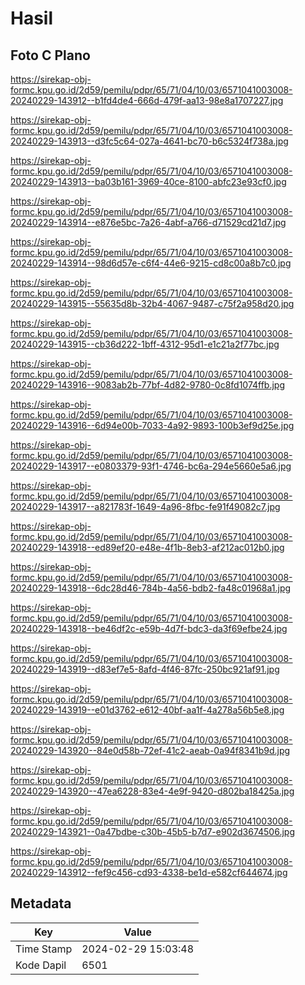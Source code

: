 # Hasil

## Foto C Plano

https://sirekap-obj-formc.kpu.go.id/2d59/pemilu/pdpr/65/71/04/10/03/6571041003008-20240229-143912--b1fd4de4-666d-479f-aa13-98e8a1707227.jpg

https://sirekap-obj-formc.kpu.go.id/2d59/pemilu/pdpr/65/71/04/10/03/6571041003008-20240229-143913--d3fc5c64-027a-4641-bc70-b6c5324f738a.jpg

https://sirekap-obj-formc.kpu.go.id/2d59/pemilu/pdpr/65/71/04/10/03/6571041003008-20240229-143913--ba03b161-3969-40ce-8100-abfc23e93cf0.jpg

https://sirekap-obj-formc.kpu.go.id/2d59/pemilu/pdpr/65/71/04/10/03/6571041003008-20240229-143914--e876e5bc-7a26-4abf-a766-d71529cd21d7.jpg

https://sirekap-obj-formc.kpu.go.id/2d59/pemilu/pdpr/65/71/04/10/03/6571041003008-20240229-143914--98d6d57e-c6f4-44e6-9215-cd8c00a8b7c0.jpg

https://sirekap-obj-formc.kpu.go.id/2d59/pemilu/pdpr/65/71/04/10/03/6571041003008-20240229-143915--55635d8b-32b4-4067-9487-c75f2a958d20.jpg

https://sirekap-obj-formc.kpu.go.id/2d59/pemilu/pdpr/65/71/04/10/03/6571041003008-20240229-143915--cb36d222-1bff-4312-95d1-e1c21a2f77bc.jpg

https://sirekap-obj-formc.kpu.go.id/2d59/pemilu/pdpr/65/71/04/10/03/6571041003008-20240229-143916--9083ab2b-77bf-4d82-9780-0c8fd1074ffb.jpg

https://sirekap-obj-formc.kpu.go.id/2d59/pemilu/pdpr/65/71/04/10/03/6571041003008-20240229-143916--6d94e00b-7033-4a92-9893-100b3ef9d25e.jpg

https://sirekap-obj-formc.kpu.go.id/2d59/pemilu/pdpr/65/71/04/10/03/6571041003008-20240229-143917--e0803379-93f1-4746-bc6a-294e5660e5a6.jpg

https://sirekap-obj-formc.kpu.go.id/2d59/pemilu/pdpr/65/71/04/10/03/6571041003008-20240229-143917--a821783f-1649-4a96-8fbc-fe91f49082c7.jpg

https://sirekap-obj-formc.kpu.go.id/2d59/pemilu/pdpr/65/71/04/10/03/6571041003008-20240229-143918--ed89ef20-e48e-4f1b-8eb3-af212ac012b0.jpg

https://sirekap-obj-formc.kpu.go.id/2d59/pemilu/pdpr/65/71/04/10/03/6571041003008-20240229-143918--6dc28d46-784b-4a56-bdb2-fa48c01968a1.jpg

https://sirekap-obj-formc.kpu.go.id/2d59/pemilu/pdpr/65/71/04/10/03/6571041003008-20240229-143918--be46df2c-e59b-4d7f-bdc3-da3f69efbe24.jpg

https://sirekap-obj-formc.kpu.go.id/2d59/pemilu/pdpr/65/71/04/10/03/6571041003008-20240229-143919--d83ef7e5-8afd-4f46-87fc-250bc921af91.jpg

https://sirekap-obj-formc.kpu.go.id/2d59/pemilu/pdpr/65/71/04/10/03/6571041003008-20240229-143919--e01d3762-e612-40bf-aa1f-4a278a56b5e8.jpg

https://sirekap-obj-formc.kpu.go.id/2d59/pemilu/pdpr/65/71/04/10/03/6571041003008-20240229-143920--84e0d58b-72ef-41c2-aeab-0a94f8341b9d.jpg

https://sirekap-obj-formc.kpu.go.id/2d59/pemilu/pdpr/65/71/04/10/03/6571041003008-20240229-143920--47ea6228-83e4-4e9f-9420-d802ba18425a.jpg

https://sirekap-obj-formc.kpu.go.id/2d59/pemilu/pdpr/65/71/04/10/03/6571041003008-20240229-143921--0a47bdbe-c30b-45b5-b7d7-e902d3674506.jpg

https://sirekap-obj-formc.kpu.go.id/2d59/pemilu/pdpr/65/71/04/10/03/6571041003008-20240229-143912--fef9c456-cd93-4338-be1d-e582cf644674.jpg


## Metadata

| Key        | Value               |
| ---------- | ------------------- |
| Time Stamp | 2024-02-29 15:03:48 |
| Kode Dapil | 6501                |



